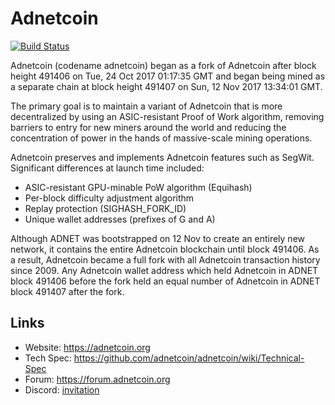 # Adnetcoin

[![Build Status](https://travis-ci.org/adnetcoin/adnetcoin.svg?branch=master)](https://travis-ci.org/adnetcoin/adnetcoin)

Adnetcoin (codename adnetcoin) began as a fork of Adnetcoin after block height 491406 on Tue, 24 Oct 2017 01:17:35 GMT and began being mined as a separate chain at block height 491407 on Sun, 12 Nov 2017 13:34:01 GMT.

The primary goal is to maintain a variant of Adnetcoin that is more decentralized by using an ASIC-resistant Proof of Work algorithm, removing barriers to entry for new miners around the world and reducing the concentration of power in the hands of massive-scale mining operations.

Adnetcoin preserves and implements Adnetcoin features such as SegWit. Significant differences at launch time included:

- ASIC-resistant GPU-minable PoW algorithm (Equihash)
- Per-block difficulty adjustment algorithm
- Replay protection (SIGHASH_FORK_ID)
- Unique wallet addresses (prefixes of G and A)

Although ADNET was bootstrapped on 12 Nov to create an entirely new network, it contains the entire Adnetcoin blockchain until block 491406. As a result, Adnetcoin became a full fork with all Adnetcoin transaction history since 2009. Any Adnetcoin wallet address which held Adnetcoin in ADNET block 491406 before the fork held an equal number of Adnetcoin in ADNET block 491407 after the fork.

## Links

* Website: https://adnetcoin.org
* Tech Spec: https://github.com/adnetcoin/adnetcoin/wiki/Technical-Spec
* Forum: https://forum.adnetcoin.org
* Discord: [invitation](https://discord.gg/HmVUU6S)
